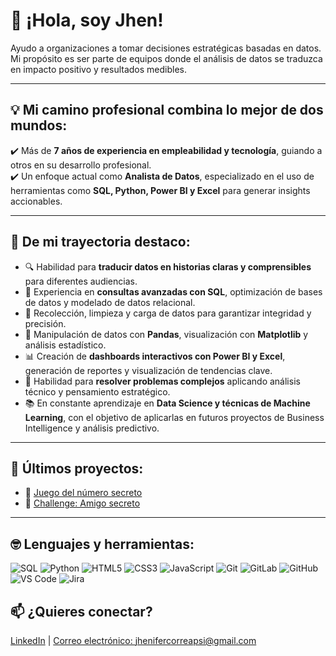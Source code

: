 # 👋 ¡Hola, soy Jhen!

Ayudo a organizaciones a tomar decisiones estratégicas basadas en datos.  
Mi propósito es ser parte de equipos donde el análisis de datos se traduzca en impacto positivo y resultados medibles.

---

## 💡 Mi camino profesional combina lo mejor de dos mundos:

✔️ Más de **7 años de experiencia en empleabilidad y tecnología**, guiando a otros en su desarrollo profesional.  
✔️ Un enfoque actual como **Analista de Datos**, especializado en el uso de herramientas como **SQL, Python, Power BI y Excel** para generar insights accionables.

---

## 🚀 De mi trayectoria destaco:

- 🔍 Habilidad para **traducir datos en historias claras y comprensibles** para diferentes audiencias.
- 🧠 Experiencia en **consultas avanzadas con SQL**, optimización de bases de datos y modelado de datos relacional.
- 🧹 Recolección, limpieza y carga de datos para garantizar integridad y precisión.
- 🐍 Manipulación de datos con **Pandas**, visualización con **Matplotlib** y análisis estadístico.
- 📊 Creación de **dashboards interactivos con Power BI y Excel**, generación de reportes y visualización de tendencias clave.
- 🧩 Habilidad para **resolver problemas complejos** aplicando análisis técnico y pensamiento estratégico.
- 📚 En constante aprendizaje en **Data Science y técnicas de Machine Learning**, con el objetivo de aplicarlas en futuros proyectos de Business Intelligence y análisis predictivo.

---

## 🚀 Últimos proyectos:
- 🎯 [Juego del número secreto](https://github.com/Jhen1801/Challenge-Juego-Secreto)
- 🎯 [Challenge: Amigo secreto](https://github.com/Jhen1801/Challenge-Amigo-Secreto)

---

## 🤓 Lenguajes y herramientas:
![SQL](https://img.shields.io/badge/-SQL-000000?style=flat&logo=postgresql)
![Python](https://img.shields.io/badge/-Python-000000?style=flat&logo=python)
![HTML5](https://img.shields.io/badge/-HTML5-000000?style=flat&logo=html5)
![CSS3](https://img.shields.io/badge/-CSS3-%231572B6?style=flat-square&logo=css3)
![JavaScript](https://img.shields.io/badge/-JavaScript-000000?style=flat&logo=javascript)
![Git](https://img.shields.io/badge/-Git-222222?style=flat&logo=git&logoColor=F05032)
![GitLab](https://img.shields.io/badge/-GitLab-FCA121?style=flat-square&logo=gitlab)
![GitHub](https://img.shields.io/badge/-GitHub-181717?style=flat-square&logo=github)
![VS Code](http://img.shields.io/badge/-VS%20Code-007ACC?style=flat-square&logo=visual-studio-code&logoColor=ffffff)
![Jira](https://img.shields.io/badge/-Jira-222222?style=flat&logo=jira-software&logoColor=white&logoColor=0052CC)


## 📫 ¿Quieres conectar?  
[LinkedIn](https://www.linkedin.com/in/jhenifer-correa-data/) | [Correo electrónico: jhenifercorreapsi@gmail.com](mailto:jhenifercorreapsi@gmail.com)
